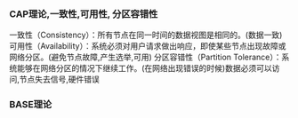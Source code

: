 ### CAP理论,一致性,可用性, 分区容错性
一致性（Consistency）：所有节点在同一时间的数据视图是相同的。(数据一致)
可用性（Availability）：系统必须对用户请求做出响应，即使某些节点出现故障或网络分区。(避免节点故障,产生选举,可用)
分区容错性（Partition Tolerance）：系统能够在网络分区的情况下继续工作。(在网络出现错误的时候)数据必须可以访问,节点失去信号,硬件错误

### BASE理论


